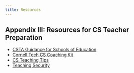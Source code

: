 ```yaml
---
title: Resources
---
```


## Appendix III: Resources for CS Teacher Preparation

- [CSTA Guidance for Schools of Education](https://csteachers.org/page/guidance-for-schools-of-education)
- [Cornell Tech CS Coaching Kit](https://k12.tech.cornell.edu/what-we-do/cs-coaching-toolkit/)
- [CS Teaching Tips](https://www.csteachingtips.org/)
- [Teaching Security](https://teachingsecurity.org/)
